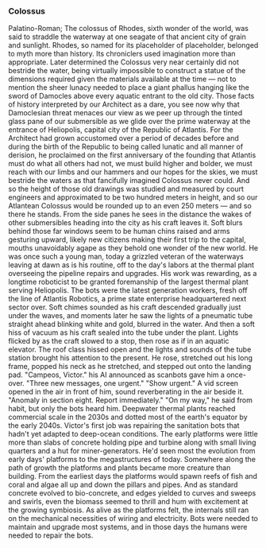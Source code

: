 ### Colossus

Palatino-Roman; The colossus of Rhodes, sixth wonder of the world, was said to straddle the waterway at one seagate of that ancient city of grain and sunlight. Rhodes, so named for its placeholder of placeholder, belonged to myth more than history. Its chroniclers used imagination more than appropriate. Later determined the Colossus very near certainly did not bestride the water, being virtually impossible to construct a statue of the dimensions required given the materials available at the time — not to mention the sheer lunacy needed to place a giant phallus hanging like the sword of Damocles above every aquatic entrant to the old city. Those facts of history interpreted by our Architect as a dare, you see now why that Damoclesian threat menaces our view as we peer up through the tinted glass pane of our submersible as we glide over the prime waterway at the entrance of Heliopolis, capital city of the Republic of Atlantis. For the Architect had grown accustomed over a period of decades before and during the birth of the Republic to being called lunatic and all manner of derision, he proclaimed on the first anniversary of the founding that Atlantis must do what all others had not, we must build higher and bolder, we must reach with our limbs and our hammers and our hopes for the skies, we must bestride the waters as that fancifully imagined Colossus never could. And so the height of those old drawings was studied and measured by court engineers and approximated to be two hundred meters in height, and so our Atlantean Colossus would be rounded up to an even 250 meters — and so there he stands. From the side panes he sees in the distance the wakes of other submersibles heading into the city as his craft leaves it. Soft blurs behind those far windows seem to be human chins raised and arms gesturing upward, likely new citizens making their first trip to the capital, mouths unavoidably agape as they behold one wonder of the new world. He was once such a young man, today a grizzled veteran of the waterways leaving at dawn as is his routine, off to the day's labors at the thermal plant overseeing the pipeline repairs and upgrades. His work was rewarding, as a longtime roboticist to be granted foremanship of the largest thermal plant serving Heliopolis. The bots were the latest generation workers, fresh off the line of Atlantis Robotics, a prime state enterprise headquartered next sector over. Soft chimes sounded as his craft descended gradually just under the waves, and moments later he saw the lights of a pneumatic tube straight ahead blinking white and gold, blurred in the water. And then a soft hiss of vacuum as his craft sealed into the tube under the plant. Lights flicked by as the craft slowed to a stop, then rose as if in an aquatic elevator. The roof class hissed open and the lights and sounds of the tube station brought his attention to the present. He rose, stretched out his long frame, popped his neck as he stretched, and stepped out onto the landing pad. "Campeos, Victor." his AI announced as scanbots gave him a once-over. "Three new messages, one urgent." "Show urgent." A vid screen opened in the air in front of him, sound reverberating in the air beside it. "Anomaly in section eight. Report immediately." "On my way," he said from habit, but only the bots heard him. Deepwater thermal plants reached commercial scale in the 2030s and dotted most of the earth's equator by the early 2040s. Victor's first job was repairing the sanitation bots that hadn't yet adapted to deep-ocean conditions. The early platforms were little more than slabs of concrete holding pipe and turbine along with small living quarters and a hut for miner-generators. He'd seen most the evolution from early days' platforms to the megastructures of today. Somewhere along the path of growth the platforms and plants became more creature than building. From the earliest days the platforms would spawn reefs of fish and coral and algae all up and down the pillars and pipes. And as standard concrete evolved to bio-concrete, and edges yielded to curves and sweeps and swirls, even the biomass seemed to thrill and hum with excitement at the growing symbiosis. As alive as the platforms felt, the internals still ran on the mechanical necessities of wiring and electricity. Bots were needed to maintain and upgrade most systems, and in those days the humans were needed to repair the bots.
